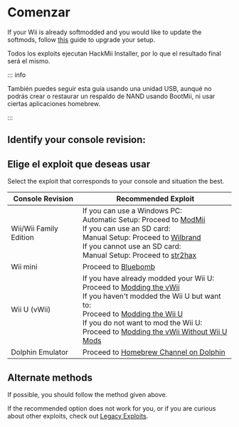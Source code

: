 # Comenzar

If your Wii is already softmodded and you would like to update the softmods, follow [this](hackmii) guide to upgrade your setup.

Todos los exploits ejecutan HackMii Installer, por lo que el resultado final será el mismo.

::: info

También puedes seguir esta guía usando una unidad USB, aunqué no podrás crear o restaurar un respaldo de NAND usando BootMii, ni usar ciertas aplicaciones homebrew.

:::

## Identify your console revision:

<!--@include: @/_include/identify-console.html -->

## Elige el exploit que deseas usar

Select the exploit that corresponds to your console and situation the best.

| Console Revision                | Recommended Exploit                                                                                                                                                                                                                                                                                                                                                           |
| ------------------------------- | ----------------------------------------------------------------------------------------------------------------------------------------------------------------------------------------------------------------------------------------------------------------------------------------------------------------------------------------------------------------------------- |
| Wii/Wii Family Edition          | If you can use a Windows PC:<br> Automatic Setup: Proceed to [ModMii](modmii)<br> If you can use an SD card:<br> Manual Setup: Proceed to [Wilbrand](wilbrand)<br> If you cannot use an SD card:<br> Manual Setup: Proceed to [str2hax](str2hax)<br>                          |
| Wii mini                        | Proceed to [Bluebomb](bluebomb)                                                                                                                                                                                                                                                                                                                                               |
| Wii U (vWii) | If you have already modded your Wii U:<br> Proceed to [Modding the vWii](vwii-homebrew-channel)<br> If you haven't modded the Wii U but want to:<br> Proceed to [Modding the Wii U](https://wiiu.hacks.guide)<br> If you do not want to mod the Wii U:<br> Proceed to [Modding the vWii Without Wii U Mods](wiiu-nand-dumper) |
| Dolphin Emulator                | Proceed to [Homebrew Channel on Dolphin](homebrew-dolphin)                                                                                                                                                                                                                                                                                                                    |

## Alternate methods

If possible, you should follow the method given above.

If the recommended option does not work for you, or if you are curious about other exploits, check out [Legacy Exploits](legacy-exploits).
